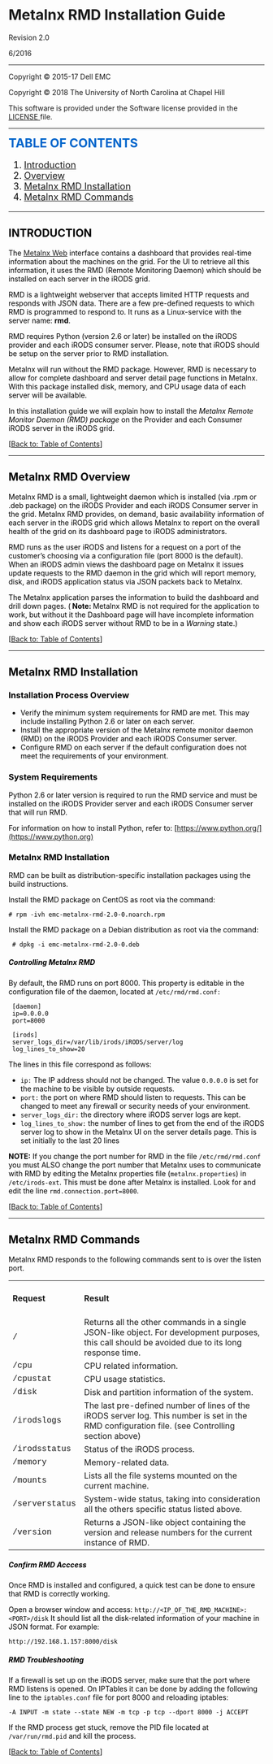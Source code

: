 
# Metalnx RMD Installation Guide

Revision 2.0

6/2016

----------------------------------

Copyright © 2015-17 Dell EMC

Copyright © 2018 The University of North Carolina at Chapel Hill

This software is provided under the Software license provided in the <a href="LICENSE"> LICENSE </a> file.

--------------------------------

<font color="#0066CC"> <font size=+2> __TABLE OF CONTENTS__ </font>

<font color="#000000"> <a name="TOC"></a>

<font size=+1>

1. [Introduction](#introduction)
2. [Overview](#metalnx_RMD_overview)
3. [Metalnx RMD Installation](#metalnx_RMD_installation)
4. [Metalnx RMD Commands](#metalnx_RMD_commands)

</font>

----------------------------------

<a name="introduction"></a>
## INTRODUCTION

The [Metalnx Web](https://github.com/irods-contrib/metalnx-web) interface contains a dashboard that provides real-time information about the machines on the grid. For the UI to retrieve all this information, it uses the RMD (Remote Monitoring Daemon) which should be installed on each server in the iRODS grid.

RMD is a lightweight webserver that accepts limited HTTP requests and responds with JSON data. There are a few pre-defined requests to which RMD is programmed to respond to. It runs as a Linux-service with the server name:  **rmd**.

RMD requires Python (version 2.6 or later) be installed on the iRODS provider and each iRODS consumer server.  Please, note that iRODS should be setup on the server prior to RMD installation.

Metalnx will run without the RMD package. However, RMD is necessary to allow for complete dashboard and server detail page functions in Metalnx. With this package installed disk, memory, and CPU usage data of each server will be available.

In this installation guide we will explain how to install the _Metalnx Remote Monitor Daemon (RMD) package_ on the Provider and each Consumer iRODS server in the iRODS grid.

[[Back to: Table of Contents](#TOC)]

--------------

<a name="metalnx_RMD_overview"></a>
## Metalnx RMD Overview

Metalnx RMD is a small, lightweight daemon which is installed (via .rpm or .deb package) on the iRODS Provider and each iRODS Consumer server in the grid.  Metalnx RMD provides, on demand, basic availability information of each server in the iRODS grid which allows Metalnx to report on the overall health of the grid on its dashboard page to iRODS administrators.

RMD runs as the user iRODS and listens for a request on a port of the customer’s choosing via a configuration file (port 8000 is the default).  When an iRODS admin views the dashboard page on Metalnx it issues update requests to the RMD daemon in the grid which will report memory, disk, and iRODS application status via JSON packets back to Metalnx.

The Metalnx application parses the information to build the dashboard and drill down pages.  (<strong> Note: </strong> Metalnx RMD is not required for the application to work, but without it the Dashboard page will have incomplete information and show each iRODS server without RMD to be in a <em> Warning </em> state.) </li>

[[Back to: Table of Contents](#TOC)]

----------

<a name="metalnx_RMD_installation"></a>
## Metalnx RMD Installation

### Installation Process Overview ###

- Verify the minimum system requirements for RMD are met.  This may include installing Python 2.6 or later on each server.
- Install the appropriate version of the Metalnx remote monitor daemon (RMD) on the iRODS Provider and each iRODS Consumer server.
- Configure RMD on each server if the default configuration does not meet the requirements of your environment.

### System Requirements ###

Python 2.6 or later version is required to run the RMD service and must be installed on the iRODS Provider server and each iRODS Consumer server that will run RMD.

For information on how to install Python, refer to:  [https://www.python.org/](https://www.python.org)

<a name="metalnx_RMD_installation"></a>
### Metalnx RMD Installation ###

RMD can be built as distribution-specific installation packages using the build instructions.

Install the RMD package on CentOS as root via the command:

 	# rpm -ivh emc-metalnx-rmd-2.0-0.noarch.rpm

Install the RMD package on a Debian distribution as root via the command:

	 # dpkg -i emc-metalnx-rmd-2.0-0.deb

##### Controlling Metalnx RMD #####

By default, the RMD runs on port 8000. This property is editable in the configuration file of the daemon, located at `/etc/rmd/rmd.conf:`

     [daemon]
     ip=0.0.0.0
     port=8000

     [irods]
     server_logs_dir=/var/lib/irods/iRODS/server/log
     log_lines_to_show=20

The lines in this file correspond as follows:

- `ip:` The IP address should not be changed. The value `0.0.0.0` is set for the machine to be visible by outside requests.
- `port:` the port on where RMD should listen to requests. This can be changed to meet any firewall or security needs of your environment.
-  `server_logs_dir:` the directory where iRODS server logs are kept.
-  `log_lines_to_show:` the number of lines to get from the end of the iRODS server log to show in the Metalnx UI on the server details page. This is set initially to the last 20 lines

**NOTE:** If you change the port number for RMD in the file `/etc/rmd/rmd.conf` you must ALSO change the port number that Metalnx uses to communicate with RMD by editing the Metalnx properties file (`metalnx.properties`) in `/etc/irods-ext`.  This must be done after Metalnx is installed. Look for and edit the line `rmd.connection.port=8000`.

[[Back to: Table of Contents](#TOC)]

-------------

<a name="metalnx_RMD_commands"></a>
## Metalnx RMD Commands

Metalnx RMD responds to the following commands sent to is over the listen port.


<table>
	<tr>
		<td><h4>Request</td><td><h4>Result</td>
	<tr>
		<td><span style="font-family: Courier New;"> / </span></td>
		<td> Returns all the other commands in a single JSON-like object. For development purposes, this call should be avoided due to its long response time. </td>
	<tr>
		<td><span style="font-family: Courier New;"> /cpu </span></td>
		<td> CPU related information. </td>
	<tr>
		<td><span style="font-family: Courier New;">/cpustat</span></td>
		<td> CPU usage statistics. </td>
	<tr>
		<td><span style="font-family: Courier New;">/disk </span></td>
		<td> Disk and partition information of the system. </td>
	<tr>
		<td> <span style="font-family: Courier New;">/irodslogs </span></td>
		<td> The last pre-defined number of lines of the iRODS server log. This number is set in the RMD configuration file. (see Controlling section above) </td>
	<tr>
		<td> <span style="font-family: Courier New;">/irodsstatus </span></td>
		<td> Status of the iRODS process. </td>
	<tr>
		<td><span style="font-family: Courier New;">/memory </span></td>
		<td> Memory-related data. </td>
	<tr>
		<td> <span style="font-family: Courier New;">/mounts </span></td>
		<td> Lists all the file systems mounted on the current machine. </td>
	<tr>
		<td> <span style="font-family: Courier New;">/serverstatus </span></td>
		<td> System-wide status, taking into consideration all the others specific status listed above. </td>
	<tr>
		<td> <span style="font-family: Courier New;">/version </span></td>
		<td> Returns a JSON-like object containing the version and release numbers for the current instance of RMD. </td>
</table>

##### Confirm RMD Acccess #####

Once RMD is installed and configured, a quick test can be done to ensure that RMD is correctly working.

Open a browser window and access: `http://<IP_OF_THE_RMD_MACHINE>:<PORT>/disk`
It should list all the disk-related information of your machine in JSON format.  For example:

    http://192.168.1.157:8000/disk

##### RMD Troubleshooting #####

If a firewall is set up on the iRODS server, make sure that the port where RMD listens is opened. On IPTables it can be done by adding the following line to the `iptables.conf` file for port 8000 and reloading iptables:

 	-A INPUT -m state --state NEW -m tcp -p tcp --dport 8000 -j ACCEPT

If the RMD process get stuck, remove the PID file located at `/var/run/rmd.pid` and kill the process.

[[Back to: Table of Contents](#TOC)]

[metalnx_web_github_repo]: https://github.com/sgworth/metalnx-web







